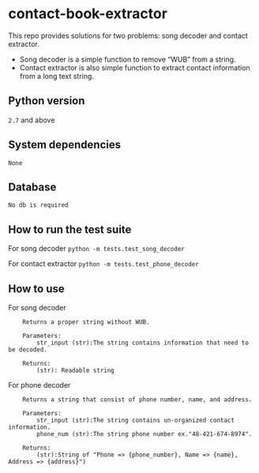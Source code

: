 # contact-book-extractor

This repo provides solutions for two problems: song decoder and contact extractor.
- Song decoder is a simple function to remove “WUB” from a string.
- Contact extractor is also simple function to extract contact information from a long text string.

## Python version
`2.7` and above

## System dependencies
`None`

## Database 
`No db is required`

## How to run the test suite
For song decoder
`python -m tests.test_song_decoder`

For contact extractor
`python -m tests.test_phone_decoder`

## How to use
For song decoder
```
    Returns a proper string without WUB.

    Parameters:
        str_input (str):The string contains information that need to be decoded.

    Returns:
        (str): Readable string 
```

For phone decoder
```
    Returns a string that consist of phone number, name, and address.

    Parameters:
        str_input (str):The string contains un-organized contact information.
        phone_num (str):The string phone number ex."48-421-674-8974".

    Returns:
        (str):String of "Phone => {phone_number}, Name => {name}, Address => {address}")  
```
